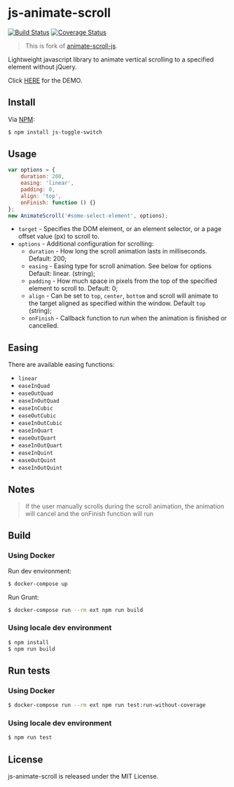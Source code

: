 js-animate-scroll
=================

[![Build Status](https://travis-ci.org/bupy7/js-animate-scroll.svg?branch=master)](https://travis-ci.org/bupy7/js-animate-scroll)
[![Coverage Status](https://coveralls.io/repos/github/bupy7/js-animate-scroll/badge.svg?branch=master)](https://coveralls.io/github/bupy7/js-animate-scroll?branch=master)

> This is fork of [animate-scroll-js](https://github.com/sunmockyang/animate-scroll-js).

Lightweight javascript library to animate vertical scrolling to a specified element without jQuery.

Click [HERE](http://bupy7.github.io/js-animate-scroll) for the DEMO.

Install
-------

Via [NPM](https://www.npmjs.com/):

```bash
$ npm install js-toggle-switch
```

Usage
-----

```js
var options = {
    duration: 200,
    easing: 'linear',
    padding: 0,
    align: 'top',
    onFinish: function () {}
};
new AnimateScroll('#some-select-element', options);
```

- `target` - Specifies the DOM element, or an element selector, or a page offset value (px) to scroll to.
- `options` - Additional configuration for scrolling:
    - `duration` - How long the scroll animation lasts in milliseconds. Default: 200;
    - `easing` - Easing type for scroll animation. See below for options Default: linear. (string);
    - `padding` - How much space in pixels from the top of the specified element to scroll to. Default: 0;
    - `align` - Can be set to `top`, `center`, `bottom` and scroll will animate to the target aligned as specified within the window. Default `top` (string);
    - `onFinish` - Callback function to run when the animation is finished or cancelled.



Easing
------

There are available easing functions:
 
- `linear`
- `easeInQuad`
- `easeOutQuad`
- `easeInOutQuad`
- `easeInCubic`
- `easeOutCubic`
- `easeInOutCubic`
- `easeInQuart`
- `easeOutQuart`
- `easeInOutQuart`
- `easeInQuint`
- `easeOutQuint`
- `easeInOutQuint`

Notes
-----

> If the user manually scrolls during the scroll animation, the animation will cancel and the onFinish function will run

Build
-----

### Using Docker

Run dev environment:

```bash
$ docker-compose up
```

Run Grunt:

```bash
$ docker-compose run --rm ext npm run build
```

### Using locale dev environment

```bash
$ npm install
$ npm run build
```

Run tests
---------

### Using Docker

```bash
$ docker-compose run --rm ext npm run test:run-without-coverage
```

### Using locale dev environment

```bash
$ npm run test
```

License
-------

js-animate-scroll is released under the MIT License.

